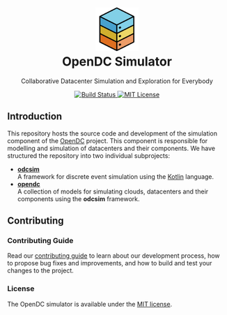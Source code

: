 <h1 align="center">
  <a href="http://opendc.org/">
    <img src="misc/artwork/logo.png" width="100" alt="OpenDC">
  </a>
  <br>
  OpenDC Simulator
</h1>
<p align="center">
Collaborative Datacenter Simulation and Exploration for Everybody
</p>
<p align="center">
	<a href="https://travis-ci.org/atlarge-research/opendc-simulator">
		<img src="https://travis-ci.org/atlarge-research/opendc-simulator.svg?branch=master" alt="Build Status">
	</a>
	<a href="https://opensource.org/licenses/MIT">
	    <img src="https://img.shields.io/badge/License-MIT-yellow.svg" alt="MIT License">
	</a>
</p>

## Introduction
This repository hosts the source code and development of the simulation component of the [OpenDC](https://opendc.org) project. This component is responsible for modelling and simulation of datacenters and their components. We have structured the repository into two individual subprojects:
- **[odcsim](/odcsim)**  
  A framework for discrete event simulation using the [Kotlin](https://kotlinlang.org/) language.
- **[opendc](/opendc)**  
  A collection of models for simulating clouds, datacenters and their components using the **odcsim** framework.

## Contributing
### Contributing Guide
Read our [contributing guide](CONTRIBUTING.md) to learn about our
development process, how  to propose bug fixes and improvements, and how
to build and test your changes to the project.

### License
The OpenDC simulator is available under the [MIT license](https://github.com/atlarge-research/opendc-simulator/blob/master/LICENSE.txt).
